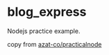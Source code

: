 # blog_express

Nodejs practice example.

copy from [azat-co/practicalnode](https://github.com/azat-co/practicalnode)

